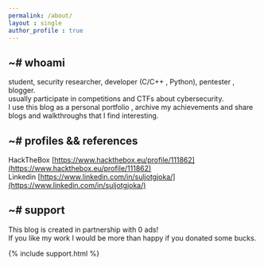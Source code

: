 ```yaml
---
permalink: /about/
layout : single
author_profile : true
---
```

## ~# whoami
student, security researcher, developer (C/C++ , Python), pentester , blogger.  
usually participate in competitions and CTFs about cybersecurity.  
I use this blog as a personal portfolio , archive my achievements and share blogs and walkthroughs that I find interesting.  

## ~# profiles && references
HackTheBox [https://www.hackthebox.eu/profile/111862](https://www.hackthebox.eu/profile/111862)  
Linkedin [https://www.linkedin.com/in/suljotgjoka/](https://www.linkedin.com/in/suljotgjoka/)  

## ~# support
This blog is created in partnership with 0 ads!  
If you like my work I would be more than happy if you donated some bucks.  

{% include support.html %}



